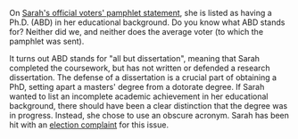 On [Sarah's official voters' pamphlet statement](https://multco.us/file/91934/download), she is listed as having a Ph.D. (ABD) in her educational background. Do you know what ABD stands for? Neither did we, and neither does the average voter (to which the pamphlet was sent).

It turns out ABD stands for "all but dissertation", meaning that Sarah completed the coursework, but has not written or defended a research dissertation. The defense of a dissertation is a crucial part of obtaining a PhD, setting apart a masters' degree from a dotorate degree. If Sarah wanted to list an incomplete academic achievement in her educational background, there should have been a clear distinction that the degree was in progress. Instead, she chose to use an obscure acronym. Sarah has been hit with an [election complaint](https://www.opb.org/article/2020/09/18/mayoral-candidate-sarah-ianaronne-hit-with-election-complaint-for-phd-statement-in-voters-pamphlet/) for this issue.


